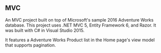 ## MVC

An MVC project built on top of Microsoft's sample 2016 Adventure Works database. 
This project uses .NET MVC 5, Entity Framework 6, and Razor.
It was built with C# in Visual Studio 2015.

It features a Adventure Works Product list in the Home page's view model that supports pagination.
